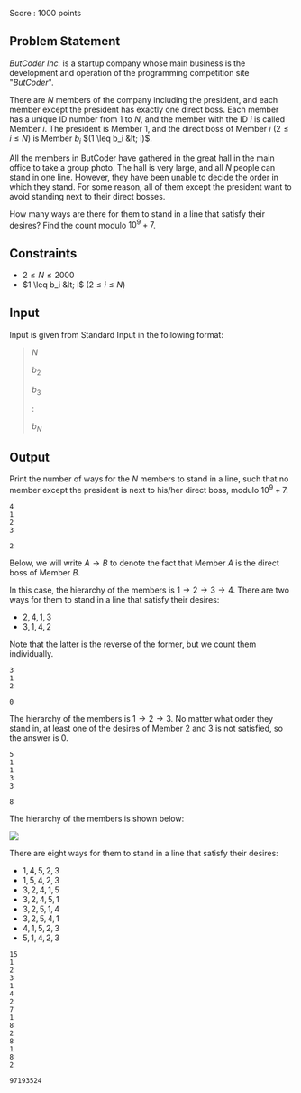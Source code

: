 Score : $1000$ points

## Problem Statement

*ButCoder Inc.* is a startup company whose main business is the development and operation of the programming competition site "*ButCoder*".

There are $N$ members of the company including the president, and each member except the president has exactly one direct boss. Each member has a unique ID number from $1$ to $N$, and the member with the ID $i$ is called Member $i$. The president is Member $1$, and the direct boss of Member $i$ $(2 \leq i \leq N)$ is Member $b_i$ $(1 \leq b_i &lt; i)$.

All the members in ButCoder have gathered in the great hall in the main office to take a group photo. The hall is very large, and all $N$ people can stand in one line. However, they have been unable to decide the order in which they stand. For some reason, all of them except the president want to avoid standing next to their direct bosses.

How many ways are there for them to stand in a line that satisfy their desires? Find the count modulo $10^9+7$.

## Constraints

- $2 \leq N \leq 2000$
- $1 \leq b_i &lt; i$ $(2 \leq i \leq N)$

## Input

Input is given from Standard Input in the following format:

> $N$
> 
> $b_2$
> 
> $b_3$
> 
> $:$
> 
> $b_N$

## Output

Print the number of ways for the $N$ members to stand in a line, such that no member except the president is next to his/her direct boss, modulo $10^9+7$.

```input1
4
1
2
3
```

```output1
2
```

Below, we will write $A \to B$ to denote the fact that Member $A$ is the direct boss of Member $B$.

In this case, the hierarchy of the members is $1 \to 2 \to 3 \to 4$. There are two ways for them to stand in a line that satisfy their desires:

- $2, 4, 1, 3$
- $3, 1, 4, 2$

Note that the latter is the reverse of the former, but we count them individually.

```input2
3
1
2
```

```output2
0
```

The hierarchy of the members is $1 \to 2 \to 3$. No matter what order they stand in, at least one of the desires of Member $2$ and $3$ is not satisfied, so the answer is $0$.

```input3
5
1
1
3
3
```

```output3
8
```

The hierarchy of the members is shown below:

![](https://img.atcoder.jp/cf17-exhibition/88bc845e074e0a3fecd96e2db9f3b1a5.png)

There are eight ways for them to stand in a line that satisfy their desires:

- $1, 4, 5, 2, 3$
- $1, 5, 4, 2, 3$
- $3, 2, 4, 1, 5$
- $3, 2, 4, 5, 1$
- $3, 2, 5, 1, 4$
- $3, 2, 5, 4, 1$
- $4, 1, 5, 2, 3$
- $5, 1, 4, 2, 3$

```input4
15
1
2
3
1
4
2
7
1
8
2
8
1
8
2
```

```output4
97193524
```
